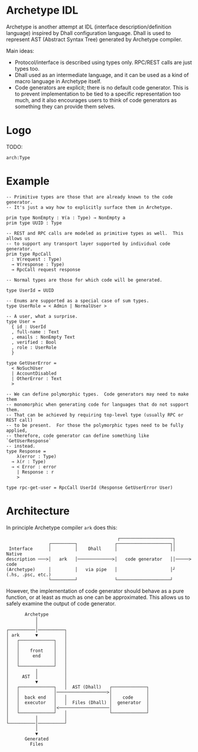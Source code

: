 # Archetype IDL

Archetype is another attempt at IDL (interface description/definition language)
inspired by Dhall configuration language.  Dhall is used to represent AST
(Abstract Syntax Tree) generated by Archetype compiler.

Main ideas:

* Protocol/interface is described using types only.  RPC/REST calls are just
  types too.
* Dhall used as an intermediate language, and it can be used as a kind of macro
  language in Archetype itself.
* Code generators are explicit; there is no default code generator.  This is to
  prevent implementation to be tied to a specific representation too much, and
  it also encourages users to think of code generators as something they can
  provide them selves.


# Logo

TODO:
```
arch:Type
```


# Example

```
-- Primitive types are those that are already known to the code generator.
-- It's just a way how to explicitly surface them in Archetype.

prim type NonEmpty : ∀(a : Type) → NonEmpty a
prim type UUID : Type

-- REST and RPC calls are modeled as primitive types as well.  This allows us
-- to support any transport layer supported by individual code generator.
prim type RpcCall
  : ∀(request : Type)
  → ∀(response : Type)
  → RpcCall request response

-- Normal types are those for which code will be generated.

type UserId = UUID

-- Enums are supported as a special case of sum types.
type UserRole = < Admin | NormalUser >

-- A user, what a surprise.
type User =
  { id : UserId
  , full-name : Text
  , emails : NonEmpty Text
  , verified : Bool
  , role : UserRole
  }

type GetUserError =
  < NoSuchUser
  | AccountDisabled
  | OtherError : Text
  >

-- We can define polymorphic types.  Code generators may need to make them
-- monomorphic when generating code for languages that do not support them.
-- That can be achieved by requiring top-level type (usually RPC or REST call)
-- to be present.  For those the polymorphic types need to be fully applied,
-- therefore, code generator can define something like `GetUserResponse`
-- instead.
type Response =
    λ(error : Type)
  → λ(r : Type)
  → < Error : error
    | Response : r
    >

type rpc-get-user = RpcCall UserId (Response GetUserError User)
```


# Architecture

In principle Archetype compiler `ark` does this:

```
                                          ┌────────────────────┐
                ┌─────────┐              ┌────────────────────┐│
 Interface      │         │    Dhall     │                    ││        Native
description ───>│   ark   │─────────────>│   code generator   ││─────>   code
(Archetype)     │         │   via pipe   │                    │┘   (.hs, .psc, etc.)
                └─────────┘              └────────────────────┘
```

However, the implementation of code generator should behave as a pure function,
or at least as much as one can be approximated.  This allows us to safely
examine the output of code generator.

```
       Archetype
           │
           │
┌──────────│──────────┐
│ ark      ▼          │
│   ┌─────────────┐   │
│   │             │   │
│   │    front    │   │
│   │     end     │   │
│   │             │   │
│   └─────────────┘   │
│          │          │
│     AST  │          │
│          ▼          │
│   ┌─────────────┐   │  AST (Dhall)   ┌─────────────┐
│   │             │───────────────────>│             │
│   │  back end   │   │                │    code     │
│   │  executor   │   │  Files (Dhall) │  generator  │
│   │             │<───────────────────│             │
│   └─────────────┘   │                └─────────────┘
│          │          │
└──────────│──────────┘
           │
           ▼
       Generated
         Files
```
